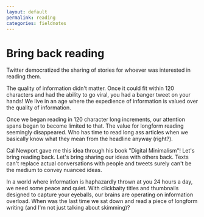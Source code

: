 ```yaml
---
layout: default
permalink: reading
categories: fieldnotes
---
```


# Bring back reading

Twitter democratized the sharing of stories for whoever was interested in reading them.

The quality of information didn't matter. Once it could fit within 120 characters and had the ability to go viral, you had a banger tweet on your hands! We live in an age where the expedience of information is valued over the quality of information.

Once we began reading in 120 character long increments, our attention spans began to become limited to that. The value for longform reading seemingly disappeared. Who has time to read long ass articles when we basically know what they mean from the headline anyway (right?).

Cal Newport gave me this idea through his book "Digital Minimalism"! Let's bring reading back. Let's bring sharing our ideas with others back. Texts can't replace actual conversations with people and tweets surely can't be the medium to convey nuanced ideas.

In a world where information is haphazardly thrown at you 24 hours a day, we need some peace and quiet. With clickbaity titles and thumbnails designed to capture your eyeballs, our brains are operating on information overload. When was the last time we sat down and read a piece of longform writing (and I'm not just talking about skimming)?

